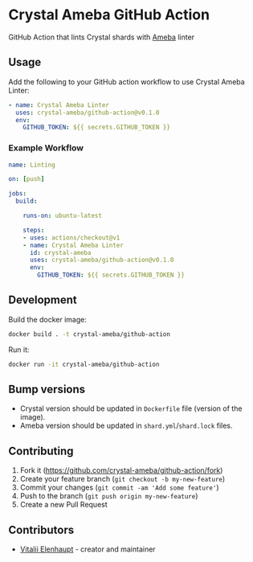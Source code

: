 # Crystal Ameba GitHub Action

GitHub Action that lints Crystal shards with [Ameba](https://github.com/crystal-ameba/ameba) linter

## Usage

Add the following to your GitHub action workflow to use Crystal Ameba Linter:

``` yaml
- name: Crystal Ameba Linter
  uses: crystal-ameba/github-action@v0.1.0
  env:
    GITHUB_TOKEN: ${{ secrets.GITHUB_TOKEN }}
```

### Example Workflow

``` yaml
name: Linting

on: [push]

jobs:
  build:

    runs-on: ubuntu-latest

    steps:
    - uses: actions/checkout@v1
    - name: Crystal Ameba Linter
      id: crystal-ameba
      uses: crystal-ameba/github-action@v0.1.0
      env:
        GITHUB_TOKEN: ${{ secrets.GITHUB_TOKEN }}
```

## Development

Build the docker image:

```sh
docker build . -t crystal-ameba/github-action
```

Run it:

```sh
docker run -it crystal-ameba/github-action
```

## Bump versions

* Crystal version should be updated in `Dockerfile` file (version of the image).
* Ameba version should be updated in `shard.yml`/`shard.lock` files.

## Contributing

1. Fork it (<https://github.com/crystal-ameba/github-action/fork>)
2. Create your feature branch (`git checkout -b my-new-feature`)
3. Commit your changes (`git commit -am 'Add some feature'`)
4. Push to the branch (`git push origin my-new-feature`)
5. Create a new Pull Request

## Contributors

- [Vitalii Elenhaupt](https://github.com/veelenga) - creator and maintainer
